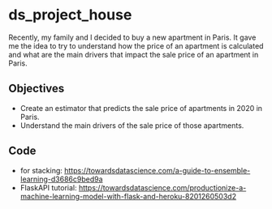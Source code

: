 # ds_project_house
Recently, my family and I decided to buy a new apartment in Paris. It gave me the idea to try to understand how the price of an apartment is calculated and what are the main drivers that impact the sale price of an apartment in Paris.

## Objectives
- Create an estimator that predicts the sale price of apartments in 2020 in Paris. 
- Understand the main drivers of the sale price of those apartments.

## Code
- for stacking: https://towardsdatascience.com/a-guide-to-ensemble-learning-d3686c9bed9a
- FlaskAPI tutorial: https://towardsdatascience.com/productionize-a-machine-learning-model-with-flask-and-heroku-8201260503d2
